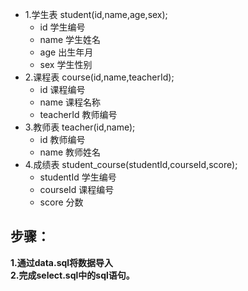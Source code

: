  
- 1.学生表 student(id,name,age,sex);  
    - id 学生编号
    - name 学生姓名
    - age 出生年月
    - sex 学生性别   
- 2.课程表 course(id,name,teacherId);
    - id 课程编号
    - name 课程名称
    - teacherId 教师编号   
- 3.教师表 teacher(id,name);
    - id 教师编号
    - name 教师姓名   
- 4.成绩表 student_course(studentId,courseId,score);
    - studentId 学生编号
    - courseId 课程编号
    - score 分数

## 步骤：
**1.通过data.sql将数据导入**  
**2.完成select.sql中的sql语句。**
